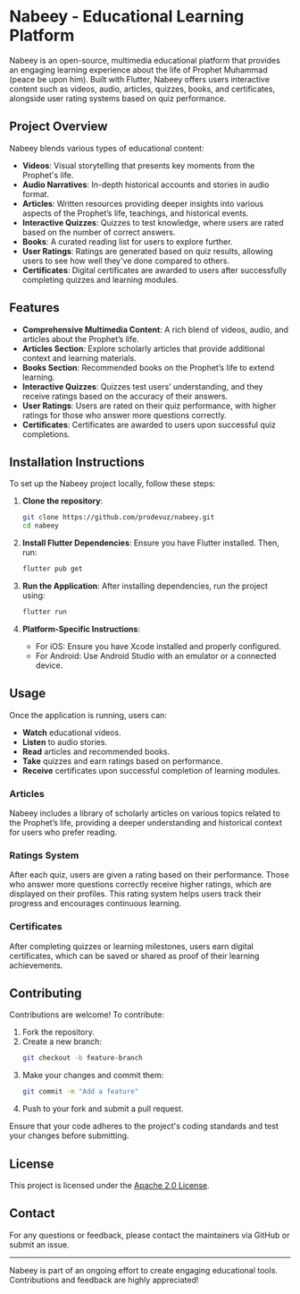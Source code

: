 # Nabeey - Educational Learning Platform

Nabeey is an open-source, multimedia educational platform that provides an engaging learning experience about the life of Prophet Muhammad (peace be upon him). Built with Flutter, Nabeey offers users interactive content such as videos, audio, articles, quizzes, books, and certificates, alongside user rating systems based on quiz performance.

## Project Overview

Nabeey blends various types of educational content:
- **Videos**: Visual storytelling that presents key moments from the Prophet's life.
- **Audio Narratives**: In-depth historical accounts and stories in audio format.
- **Articles**: Written resources providing deeper insights into various aspects of the Prophet’s life, teachings, and historical events.
- **Interactive Quizzes**: Quizzes to test knowledge, where users are rated based on the number of correct answers.
- **Books**: A curated reading list for users to explore further.
- **User Ratings**: Ratings are generated based on quiz results, allowing users to see how well they've done compared to others.
- **Certificates**: Digital certificates are awarded to users after successfully completing quizzes and learning modules.

## Features

- **Comprehensive Multimedia Content**: A rich blend of videos, audio, and articles about the Prophet’s life.
- **Articles Section**: Explore scholarly articles that provide additional context and learning materials.
- **Books Section**: Recommended books on the Prophet’s life to extend learning.
- **Interactive Quizzes**: Quizzes test users’ understanding, and they receive ratings based on the accuracy of their answers.
- **User Ratings**: Users are rated on their quiz performance, with higher ratings for those who answer more questions correctly.
- **Certificates**: Certificates are awarded to users upon successful quiz completions.

## Installation Instructions

To set up the Nabeey project locally, follow these steps:

1. **Clone the repository**:
    ```bash
    git clone https://github.com/prodevuz/nabeey.git
    cd nabeey
    ```

2. **Install Flutter Dependencies**:
    Ensure you have Flutter installed. Then, run:
    ```bash
    flutter pub get
    ```

3. **Run the Application**:
    After installing dependencies, run the project using:
    ```bash
    flutter run
    ```

4. **Platform-Specific Instructions**:
    - For iOS: Ensure you have Xcode installed and properly configured.
    - For Android: Use Android Studio with an emulator or a connected device.

## Usage

Once the application is running, users can:
- **Watch** educational videos.
- **Listen** to audio stories.
- **Read** articles and recommended books.
- **Take** quizzes and earn ratings based on performance.
- **Receive** certificates upon successful completion of learning modules.

### Articles
Nabeey includes a library of scholarly articles on various topics related to the Prophet’s life, providing a deeper understanding and historical context for users who prefer reading.

### Ratings System
After each quiz, users are given a rating based on their performance. Those who answer more questions correctly receive higher ratings, which are displayed on their profiles. This rating system helps users track their progress and encourages continuous learning.

### Certificates
After completing quizzes or learning milestones, users earn digital certificates, which can be saved or shared as proof of their learning achievements.

## Contributing

Contributions are welcome! To contribute:
1. Fork the repository.
2. Create a new branch:
    ```bash
    git checkout -b feature-branch
    ```
3. Make your changes and commit them:
    ```bash
    git commit -m "Add a feature"
    ```
4. Push to your fork and submit a pull request.

Ensure that your code adheres to the project's coding standards and test your changes before submitting.

## License

This project is licensed under the [Apache 2.0 License](LICENSE).

## Contact

For any questions or feedback, please contact the maintainers via GitHub or submit an issue.

---

Nabeey is part of an ongoing effort to create engaging educational tools. Contributions and feedback are highly appreciated!
